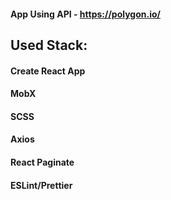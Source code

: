 #### App Using API - https://polygon.io/

## Used Stack:

#### Create React App

#### MobX

#### SCSS

#### Axios

#### React Paginate

#### ESLint/Prettier
